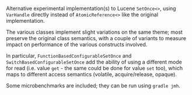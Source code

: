 Alternative experimental implementation(s) to Lucene `SetOnce<>`, using `VarHandle` directly 
instead of `AtomicReference<>` like the original implementation.

The various classes implement slight variations on the same theme; most preserve 
the original class semantics, with a couple of variants to measure impact on performance
of the various constructs involved.

In particular, `FunctionBasedConfigurableSetOnce` and `SwitchBasedConfigurableSetOnce` add the
ability of using a different mode for read (i.e. value `get` - the same could be done for value `set` too), which maps 
to different access semantics (volatile, acquire/release, opaque).

Some microbenchmarks are included; they can be run using `gradle jmh`.
